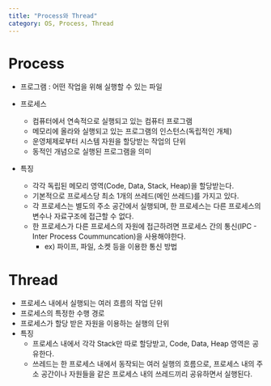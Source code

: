 ```yaml
---
title: "Process와 Thread"
category: OS, Process, Thread
---
```


# Process



- 프로그램 : 어떤 작업을 위해 실행할 수 있는 파일
- 프로세스
  - 컴퓨터에서 연속적으로 실행되고 있는 컴퓨터 프로그램
  - 메모리에 올라와 실행되고 있는 프로그램의 인스턴스(독립적인 개체)
  - 운영체제로부터 시스템 자원을 할당받는 작업의 단위
  - 동적인 개념으로 실행된 프로그램을 의미



- 특징
  - 각각 독립된 메모리 영역(Code, Data, Stack, Heap)을 할당받는다.
  - 기본적으로 프로세스당 최소 1개의 쓰레드(메인 쓰레드)를 가지고 있다.
  - 각 프로세스는 별도의 주소 공간에서 실행되며, 한 프로세스는 다른 프로세스의 변수나 자료구조에 접근할 수 없다.
  - 한 프로세스가 다른 프로세스의 자원에 접근하려면 프로세스 간의 통신(IPC - Inter Process Coummuncation)을 사용해야한다.
    - ex) 파이프, 파일, 소켓 등을 이용한 통신 방법





# Thread

- 프로세스 내에서 실행되는 여러 흐름의 작업 단위
- 프로세스의 특정한 수행 경로
- 프로세스가 할당 받은 자원을 이용하는 실행의 단위
- 특징
  - 프로세스 내에서 각각 Stack만 따로 할당받고, Code, Data, Heap 영역은 공유한다.
  - 쓰레드는 한 프로세스 내에서 동작되는 여러 실행의 흐름으로, 프로세스 내의 주소 공간이나 자원들을 같은 프로세스 내의 쓰레드끼리 공유하면서 실행된다.